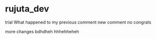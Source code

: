 # rujuta_dev
trial
What happened to my previous comment
new comment 
no congrats

more changes
bdhdheh
hhhehheheh
